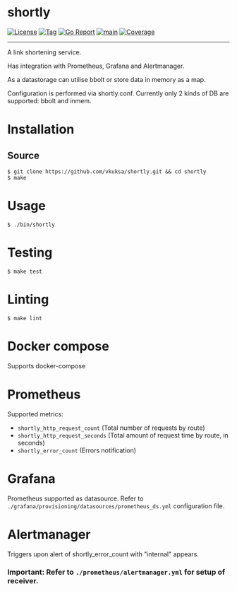 # shortly
[![License](https://img.shields.io/github/license/vkuksa/shortly)](https://github.com/vkuksa/shortly/blob/main/LICENSE)
[![Tag](https://img.shields.io/github/v/tag/vkuksa/shortly)](https://github.com/vkuksa/shortly/tags)
[![Go Report](https://goreportcard.com/badge/github.com/vkuksa/shortly)](https://goreportcard.com/report/github.com/vkuksa/shortly)
[![main](https://github.com/vkuksa/shortly/actions/workflows/main.yaml/badge.svg)](https://github.com/vkuksa/shortly/actions/workflows/main.yaml)
[![Coverage](https://codecov.io/gh/vkuksa/shortly/branch/dev/graph/badge.svg)](https://codecov.io/gh/vkuksa/shortly)

---

A link shortening service.

Has integration with Prometheus, Grafana and Alertmanager.

As a datastorage can utilise bbolt or store data in memory as a map.

Configuration is performed via shortly.conf.
Currently only 2 kinds of DB are supported: bbolt and inmem.

# Installation

## Source
```console
$ git clone https://github.com/vkuksa/shortly.git && cd shortly
$ make
```

# Usage

```console
$ ./bin/shortly
```

# Testing
```console
$ make test
```

# Linting
```console
$ make lint
```

# Docker compose
Supports docker-compose

# Prometheus
Supported metrics:
- `shortly_http_request_count` (Total number of requests by route) 
- `shortly_http_request_seconds` (Total amount of request time by route, in seconds)
- `shortly_error_count` (Errors notification)

# Grafana
Prometheus supported as datasource. Refer to `./grafana/provisioning/datasources/prometheus_ds.yml` configuration file.

# Alertmanager
Triggers upon alert of shortly_error_count with "internal" appears.

### Important: Refer to `./prometheus/alertmanager.yml` for setup of receiver.
